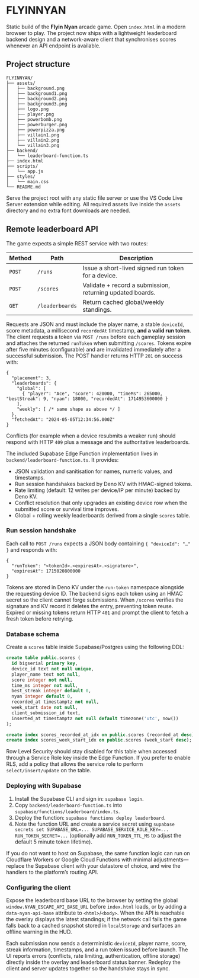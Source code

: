 # FLYINNYAN

Static build of the **Flyin Nyan** arcade game. Open `index.html` in a modern
browser to play. The project now ships with a lightweight leaderboard backend
design and a network-aware client that synchronises scores whenever an API
endpoint is available.

## Project structure

```
FLYINNYAN/
├── assets/
│   ├── background.png
│   ├── background1.png
│   ├── background2.png
│   ├── background3.png
│   ├── logo.png
│   ├── player.png
│   ├── powerbomb.png
│   ├── powerburger.png
│   ├── powerpizza.png
│   ├── villain1.png
│   ├── villain2.png
│   └── villain3.png
├── backend/
│   └── leaderboard-function.ts
├── index.html
├── scripts/
│   └── app.js
├── styles/
│   └── main.css
└── README.md
```

Serve the project root with any static file server or use the VS Code Live
Server extension while editing. All required assets live inside the `assets`
directory and no extra font downloads are needed.

## Remote leaderboard API

The game expects a simple REST service with two routes:

| Method | Path              | Description                                                |
| ------ | ----------------- | ---------------------------------------------------------- |
| `POST` | `/runs`           | Issue a short-lived signed run token for a device.         |
| `POST` | `/scores`         | Validate + record a submission, returning updated boards. |
| `GET`  | `/leaderboards`   | Return cached global/weekly standings.                     |

Requests are JSON and must include the player name, a stable `deviceId`,
score metadata, a millisecond `recordedAt` timestamp, **and a valid run token**.
The client requests a token via `POST /runs` before each gameplay session and
attaches the returned `runToken` when submitting `/scores`. Tokens expire after
five minutes (configurable) and are invalidated immediately after a successful
submission. The POST handler returns HTTP `201` on success with:

```jsonc
{
  "placement": 3,
  "leaderboards": {
    "global": [
      { "player": "Ace", "score": 420000, "timeMs": 265000, "bestStreak": 9, "nyan": 18000, "recordedAt": 1714953600000 }
    ],
    "weekly": [ /* same shape as above */ ]
  },
  "fetchedAt": "2024-05-05T12:34:56.000Z"
}
```

Conflicts (for example when a device resubmits a weaker run) should respond
with HTTP `409` plus a message and the authoritative leaderboards.

The included Supabase Edge Function implementation lives in
`backend/leaderboard-function.ts`. It provides:

* JSON validation and sanitisation for names, numeric values, and timestamps.
* Run session handshakes backed by Deno KV with HMAC-signed tokens.
* Rate limiting (default: 12 writes per device/IP per minute) backed by Deno KV.
* Conflict resolution that only upgrades an existing device row when the
  submitted score or survival time improves.
* Global + rolling weekly leaderboards derived from a single `scores` table.

### Run session handshake

Each call to `POST /runs` expects a JSON body containing `{ "deviceId": "…" }`
and responds with:

```jsonc
{
  "runToken": "<tokenId>.<expiresAt>.<signature>",
  "expiresAt": 1715020800000
}
```

Tokens are stored in Deno KV under the `run-token` namespace alongside the
requesting device ID. The backend signs each token using an HMAC secret so the
client cannot forge submissions. When `/scores` verifies the signature and KV
record it deletes the entry, preventing token reuse. Expired or missing tokens
return HTTP `401` and prompt the client to fetch a fresh token before retrying.

### Database schema

Create a `scores` table inside Supabase/Postgres using the following DDL:

```sql
create table public.scores (
  id bigserial primary key,
  device_id text not null unique,
  player_name text not null,
  score integer not null,
  time_ms integer not null,
  best_streak integer default 0,
  nyan integer default 0,
  recorded_at timestamptz not null,
  week_start date not null,
  client_submission_id text,
  inserted_at timestamptz not null default timezone('utc', now())
);

create index scores_recorded_at_idx on public.scores (recorded_at desc);
create index scores_week_start_idx on public.scores (week_start desc);
```

Row Level Security should stay disabled for this table when accessed through a
Service Role key inside the Edge Function. If you prefer to enable RLS, add a
policy that allows the service role to perform `select/insert/update` on the
table.

### Deploying with Supabase

1. Install the Supabase CLI and sign in: `supabase login`.
2. Copy `backend/leaderboard-function.ts` into `supabase/functions/leaderboard/index.ts`.
3. Deploy the function: `supabase functions deploy leaderboard`.
4. Note the function URL and create a service secret using `supabase secrets set
   SUPABASE_URL=... SUPABASE_SERVICE_ROLE_KEY=... RUN_TOKEN_SECRET=...` (optionally
   add `RUN_TOKEN_TTL_MS` to adjust the default 5 minute token lifetime).

If you do not want to host on Supabase, the same function logic can run on
Cloudflare Workers or Google Cloud Functions with minimal adjustments—replace
the Supabase client with your datastore of choice, and wire the handlers to the
platform’s routing API.

### Configuring the client

Expose the leaderboard base URL to the browser by setting the global
`window.NYAN_ESCAPE_API_BASE_URL` before `index.html` loads, or by adding a
`data-nyan-api-base` attribute to `<html>`/`<body>`. When the API is reachable
the overlay displays the latest standings; if the network call fails the game
falls back to a cached snapshot stored in `localStorage` and surfaces an offline
warning in the HUD.

Each submission now sends a deterministic `deviceId`, player name, score, streak
information, timestamps, and a run token issued before launch. The UI reports
errors (conflicts, rate limiting, authentication, offline storage) directly
inside the overlay and leaderboard status banner. Redeploy the client and server
updates together so the handshake stays in sync.
